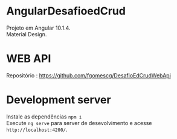 # AngularDesafioedCrud

Projeto em Angular 10.1.4. <br />
Material Design.

# WEB API

Repositório : https://github.com/fgomescg/DesafioEdCrudWebApi

# Development server

Instale as dependências `npm i` <br />
Execute `ng serve` para server de desevolvimento e acesse `http://localhost:4200/`.


